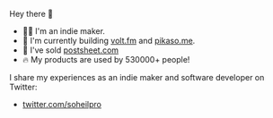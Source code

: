 Hey there 👋

- 👨‍💻 I'm an indie maker.
- 🚀 I'm currently building [volt.fm](https://volt.fm) and [pikaso.me](https://pikaso.me).
- 🚪 I've sold [postsheet.com](https://postsheet.com)
- 🔥 My products are used by 530000+ people!

I share my experiences as an indie maker and software developer on Twitter:
- [twitter.com/soheilpro](https://twitter.com/soheilpro)
